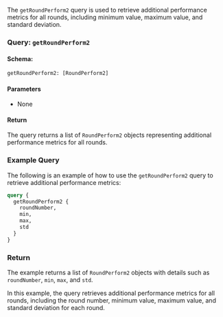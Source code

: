 The `getRoundPerform2` query is used to retrieve additional performance metrics for all rounds, including minimum value, maximum value, and standard deviation.

### Query: `getRoundPerform2`

#### Schema:
```graphql
getRoundPerform2: [RoundPerform2]
```

#### Parameters

- None

#### Return

The query returns a list of `RoundPerform2` objects representing additional performance metrics for all rounds.

### Example Query

The following is an example of how to use the `getRoundPerform2` query to retrieve additional performance metrics:

```graphql
query {
  getRoundPerform2 {
    roundNumber,
    min,
    max,
    std
  }
}
```

### Return

The example returns a list of `RoundPerform2` objects with details such as `roundNumber`, `min`, `max`, and `std`.

In this example, the query retrieves additional performance metrics for all rounds, including the round number, minimum value, maximum value, and standard deviation for each round.